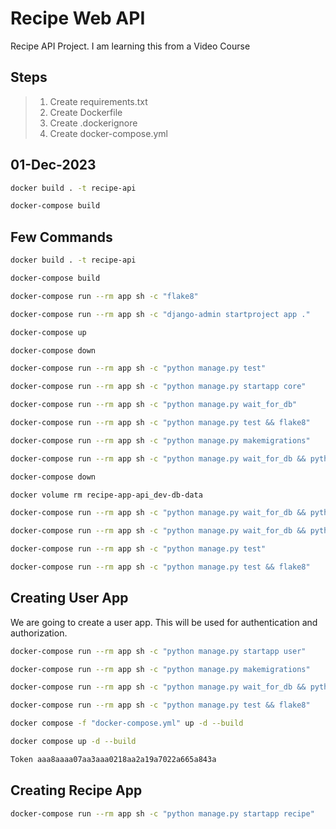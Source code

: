 # Recipe Web API

Recipe API Project. I am learning this from a Video Course

## Steps

> 1. Create requirements.txt
> 1. Create Dockerfile
> 1. Create .dockerignore
> 1. Create docker-compose.yml

## 01-Dec-2023

```bash
docker build . -t recipe-api

docker-compose build
```

## Few Commands

```bash
docker build . -t recipe-api

docker-compose build

docker-compose run --rm app sh -c "flake8"

docker-compose run --rm app sh -c "django-admin startproject app ."

docker-compose up

docker-compose down

docker-compose run --rm app sh -c "python manage.py test"

docker-compose run --rm app sh -c "python manage.py startapp core"

docker-compose run --rm app sh -c "python manage.py wait_for_db"

docker-compose run --rm app sh -c "python manage.py test && flake8"

docker-compose run --rm app sh -c "python manage.py makemigrations"

docker-compose run --rm app sh -c "python manage.py wait_for_db && python manage.py migrate"

docker-compose down

docker volume rm recipe-app-api_dev-db-data

docker-compose run --rm app sh -c "python manage.py wait_for_db && python manage.py migrate && python manage.py test && flake8"

docker-compose run --rm app sh -c "python manage.py wait_for_db && python manage.py createsuperuser"

docker-compose run --rm app sh -c "python manage.py test"

docker-compose run --rm app sh -c "python manage.py test && flake8"
```

## Creating User App

We are going to create a user app. This will be used for authentication and authorization.

```bash
docker-compose run --rm app sh -c "python manage.py startapp user"

docker-compose run --rm app sh -c "python manage.py makemigrations"

docker-compose run --rm app sh -c "python manage.py wait_for_db && python manage.py migrate"

docker-compose run --rm app sh -c "python manage.py test && flake8"

docker compose -f "docker-compose.yml" up -d --build

docker compose up -d --build

Token aaa8aaaa07aa3aaa0218aa2a19a7022a665a843a
```

## Creating Recipe App

```bash
docker-compose run --rm app sh -c "python manage.py startapp recipe"

```
